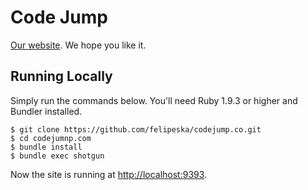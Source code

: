 # Code Jump

[Our website](http://codejump.co). We hope you like it.

## Running Locally

Simply run the commands below. You'll need Ruby 1.9.3 or higher and Bundler installed.

```
$ git clone https://github.com/felipeska/codejump.co.git
$ cd codejumnp.com
$ bundle install
$ bundle exec shotgun
```

Now the site is running at <http://localhost:9393>.
